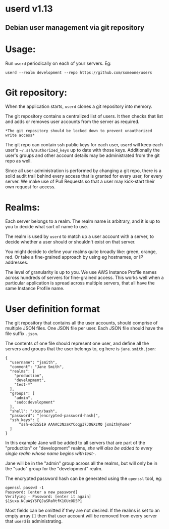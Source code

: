 userd v1.13
===========


Debian user management via git repository
-----------------------------------------


# Usage:

Run `userd` periodically on each of your servers. Eg:

    userd --realm development --repo https://github.com/someone/users


# Git repository:

When the application starts, `userd` clones a git repository into memory.

The git repository contains a centralized list of users. It then checks that
list and adds or removes user accounts from the server as required.

    *The git repository should be locked down to prevent unauthorized write access*

The git repo can contain ssh public keys for each user, `userd` will keep each
user's `~/.ssh/authorized_keys` up to date with those keys. Additionally the
user's groups and other account details may be administrated from the git repo
as well.

Since all user administration is performed by changing a git repo, there is a
solid audit trail behind every access that is granted for every user, for every
server. We make use of Pull Requests so that a user may kick-start their own
request for access.


# Realms:

Each server belongs to a realm. The realm name is arbitrary, and it is up to you
to decide what sort of name to use.

The realm is used by `userd` to match up a user account with a server, to
decide whether a user should or shouldn't exist on that server.

You might decide to define your realms quite broadly like: green, orange, red.
Or take a fine-grained approach by using eg hostnames, or IP addresses.

The level of granularity is up to you. We use AWS Instance Profile names across
hundreds of servers for fine-grained access. This works well when a particular
application is spread across multiple servers, that all have the same Instance
Profile name.


# User definition format

The git repository that contains all the user accounts, should comprise of
multiple JSON files. One JSON file per user. Each JSON file should have the
file suffix `.json`.

The contents of one file should represent one user, and define all the
servers and groups that the user belongs to, eg here is `jane.smith.json`:

    {
      "username": "jsmith",
      "comment": "Jane Smith",
      "realms": [
        "production",
        "development",
        "test-*"
      ],
      "groups": [
        "admin",
        "sudo:development"
      ],
      "shell": "/bin/bash",
      "password": "[encrypted-password-hash]",
      "ssh_keys": [
          "ssh-ed25519 AAAAC3NzaKYCoqgI7JQGXzMQ jsmith@home"
      ]
    }

In this example Jane will be added to all servers that are part of the
"production" or "development" realms, *she will also be added to every
single realm whose name begins with test-*.

Jane will be in the "admin" group across all the realms, but will only be in
the "sudo" group for the "development" realm.

The encrypted password hash can be generated using the `openssl` tool, eg:

    openssl passwd -1
    Password: [enter a new password]
    Verifying - Password: [enter it again]
    $1$uxa.NCuA$Y6FQJaSRaRtfK1OUcOD5P1

Most fields can be omitted if they are not desired. If the realms is set to an
empty array `[]` then that user account will be removed from every server that
`userd` is administrating.
